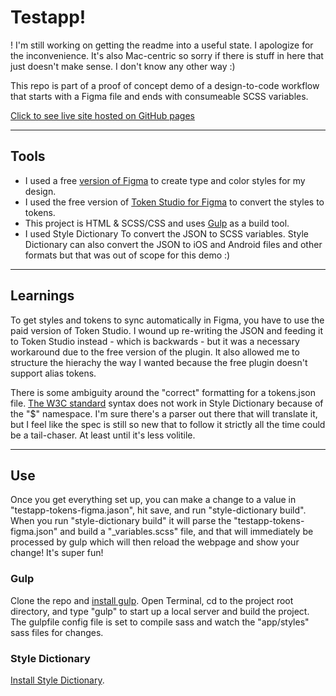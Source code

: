 
# Testapp!

! I'm still working on getting the readme into a useful state. I apologize for the inconvenience. It's also Mac-centric so sorry if there is stuff in here that just doesn't make sense. I don't know any other way :) 

This repo is part of a proof of concept demo of a design-to-code workflow that starts with a Figma file and ends with consumeable SCSS variables. 

<a href="https://mfcumarc.github.io/testapp/">Click to see live site hosted on GitHub pages</a>

***

## Tools

* I used a free [version of Figma](https://www.figma.com/downloads/) to create type and color styles for my design. 
* I used the free version of [Token Studio for Figma](https://tokens.studio/) to convert the styles to tokens. 
* This project is HTML & SCSS/CSS and uses [Gulp](https://gulpjs.com/) as a build tool.
* I used Style Dictionary To convert the JSON to SCSS variables. Style Dictionary can also convert the JSON to iOS and Android files and other formats but that was out of scope for this demo :)

***

## Learnings

To get styles and tokens to sync automatically in Figma, you have to use the paid version of Token Studio. I wound up re-writing the JSON and feeding it to Token Studio instead - which is backwards - but it was a necessary workaround due to the free version of the plugin. It also allowed me to structure the hierachy the way I wanted because the free plugin doesn't support alias tokens.

There is some ambiguity around the "correct" formatting for a tokens.json file. [The W3C standard](https://www.w3.org/community/design-tokens/) syntax does not work in Style Dictionary because of the "$" namespace. I'm sure there's a parser out there that will translate it, but I feel like the spec is still so new that to follow it strictly all the time could be a tail-chaser. At least until it's less volitile.

***

## Use
Once you get everything set up, you can make a change to a value in "testapp-tokens-figma.jason", hit save, and run "style-dictionary build". When you run "style-dictionary build" it will parse the "testapp-tokens-figma.json" and build a "_variables.scss" file, and that will immediately be processed by gulp which will then reload the webpage and show your change! It's super fun! 

### Gulp
Clone the repo and [install gulp](https://gulpjs.com/docs/en/getting-started/quick-start/). Open Terminal, cd to the project root directory, and type "gulp" to start up a local server and build the project. The gulpfile config file is set to compile sass and watch the "app/styles" sass files for changes. 

### Style Dictionary
[Install Style Dictionary](https://amzn.github.io/style-dictionary/#/quick_start). 




